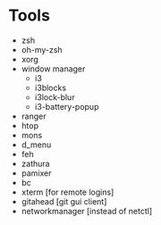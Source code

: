 # Tools
  * zsh
  * oh-my-zsh
  * xorg
  * window manager
    * i3
    * i3blocks
    * i3lock-blur
    * i3-battery-popup
  * ranger
  * htop
  * mons
  * d\_menu
  * feh
  * zathura
  * pamixer
  * bc
  * xterm [for remote logins]
  * gitahead [git gui client]
  * networkmanager [instead of netctl]

